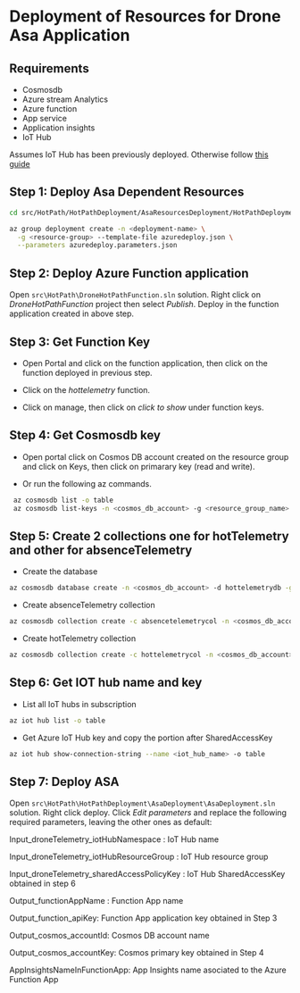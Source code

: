 # Deployment of Resources for Drone Asa Application
## Requirements
* Cosmosdb
* Azure stream Analytics
* Azure function
* App service
* Application insights
* IoT Hub 

Assumes IoT Hub has been previously deployed. Otherwise follow [this guide](../../README.md)

## Step 1: Deploy Asa Dependent Resources

```bash
cd src/HotPath/HotPathDeployment/AsaResourcesDeployment/HotPathDeployment

az group deployment create -n <deployment-name> \
  -g <resource-group> --template-file azuredeploy.json \
  --parameters azuredeploy.parameters.json
```

## Step 2: Deploy Azure Function application

Open `src\HotPath\DroneHotPathFunction.sln` solution.
Right click on *DroneHotPathFunction* project then select *Publish*. Deploy in the function application created in above step.


## Step 3: Get Function Key

- Open Portal and click on the function application, then click on the function deployed in previous step.

- Click on the *hottelemetry* function.

- Click on manage, then click on *click to show* under function keys.

## Step 4: Get Cosmosdb key

- Open portal click on Cosmos DB account created on the resource group and click on Keys, then click on primarary key (read and write).

- Or run the following az commands.

```Bash
 az cosmosdb list -o table
 az cosmosdb list-keys -n <cosmos_db_account> -g <resource_group_name>
```
 
## Step 5: Create 2 collections one for hotTelemetry and other for absenceTelemetry

- Create the database

```bash
az cosmosdb database create -n <cosmos_db_account> -d hottelemetrydb -g <resource_group_name>
```

- Create absenceTelemetry collection

```Bash
az cosmosdb collection create -c absencetelemetrycol -n <cosmos_db_account> -d hottelemetrydb -g <resource_group_name> --partition-key-path '/deliveryid'
```

- Create hotTelemetry collection

```Bash
az cosmosdb collection create -c hottelemetrycol -n <cosmos_db_account> -d hottelemetrydb -g <resource_group_name> --partition-key-path '/deliveryid'
```
## Step 6: Get IOT hub name and key

- List all IoT hubs in subscription
```Bash
az iot hub list -o table
```

- Get Azure IoT Hub key and copy the portion after SharedAccessKey
```Bash
az iot hub show-connection-string --name <iot_hub_name> -o table
```

## Step 7: Deploy ASA
Open `src\HotPath\HotPathDeployment\AsaDeployment\AsaDeployment.sln` solution. Right click deploy. Click *Edit parameters* and replace the following required parameters, leaving the other ones as default:

Input_droneTelemetry_iotHubNamespace : IoT Hub name

Input_droneTelemetry_iotHubResourceGroup : IoT Hub resource group

Input_droneTelemetry_sharedAccessPolicyKey : IoT Hub SharedAccessKey obtained in step 6

Output_functionAppName : Function App name

Output_function_apiKey: Function App application key obtained in Step 3

Output_cosmos_accountId: Cosmos DB account name

Output_cosmos_accountKey: Cosmos primary key obtained in Step 4

AppInsightsNameInFunctionApp: App Insights name asociated to the Azure Function App
